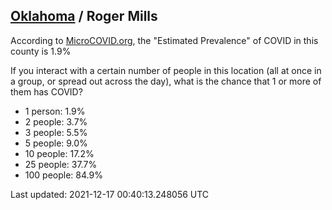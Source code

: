 
## [Oklahoma](/united-states/oklahoma) / Roger Mills

According to [MicroCOVID.org](http://microcovid.org),
the "Estimated Prevalence" of COVID in this county is 1.9%

If you interact with a certain number of people in this location
(all at once in a group, or spread out across the day), what is the chance that
1 or more of them has COVID?

- 1 person: 1.9%
- 2 people: 3.7%
- 3 people: 5.5%
- 5 people: 9.0%
- 10 people: 17.2%
- 25 people: 37.7%
- 100 people: 84.9%

Last updated: 2021-12-17 00:40:13.248056 UTC

